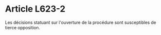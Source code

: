 # Article L623-2

Les décisions statuant sur l'ouverture de la procédure sont susceptibles de tierce opposition.